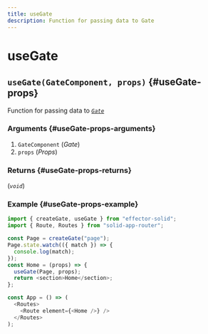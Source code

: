 ```yaml
---
title: useGate
description: Function for passing data to Gate
---
```


# useGate

## `useGate(GateComponent, props)` {#useGate-props}

Function for passing data to [_`Gate`_](/api/effector-solid/Gate.md)

### Arguments {#useGate-props-arguments}

1. `GateComponent` (_Gate_)
2. `props` (_Props_)

### Returns {#useGate-props-returns}

(_`void`_)

### Example {#useGate-props-example}

```js
import { createGate, useGate } from "effector-solid";
import { Route, Routes } from "solid-app-router";

const Page = createGate("page");
Page.state.watch(({ match }) => {
  console.log(match);
});
const Home = (props) => {
  useGate(Page, props);
  return <section>Home</section>;
};

const App = () => (
  <Routes>
    <Route element={<Home />} />
  </Routes>
);
```
